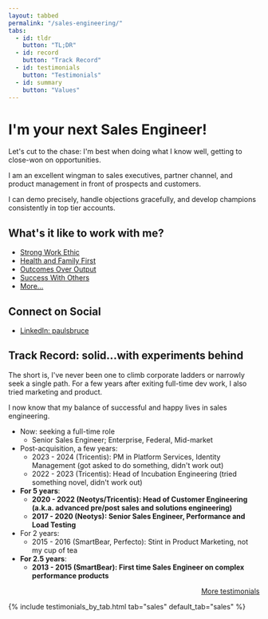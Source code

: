 ```yaml
---
layout: tabbed
permalink: "/sales-engineering/"
tabs:
  - id: tldr
    button: "TL;DR"
  - id: record
    button: "Track Record"
  - id: testimonials
    button: "Testimonials"
  - id: summary
    button: "Values"
---
```


<div class="summary-sections">

<div id="tldr" class="tabcontent active" style="display: block;">

<div markdown="1">

# I'm your next Sales Engineer!

Let's cut to the chase: I'm best when doing what I know well, getting to close-won on opportunities.

I am an excellent wingman to sales executives, partner channel, and product management in front of prospects and customers.

I can demo precisely, handle objections gracefully, and develop champions consistently in top tier accounts.

</div>

</div>

<div id="summary" class="flex-container tabcontent">

<div markdown="1">

## What's it like to work with me?

- [Strong Work Ethic](/working-with-paul/#strong-work-ethic)
- [Health and Family First](/working-with-paul/#health-and-family-first)
- [Outcomes Over Output](/working-with-paul/#outcomes-over-output)
- [Success With Others](/working-with-paul/#success-with-others)
- [More...](/working-with-paul/)

</div>

<div markdown="1">

## Connect on Social

- [LinkedIn: paulsbruce](https://www.linkedin.com/in/paulsbruce/)

</div>

</div>

<div id="record" class="tabcontent">

<div markdown="1">

## Track Record: solid...with experiments behind

The short is, I've never been one to climb corporate ladders or narrowly seek a single path. For a few years after exiting full-time dev work, I also tried marketing and product.

I now know that my balance of successful and happy lives in sales engineering.

- Now: seeking a full-time role
    - Senior Sales Engineer; Enterprise, Federal, Mid-market
- Post-acquisition, a few years:
    - 2023 - 2024 (Tricentis): PM in Platform Services, Identity Management (got asked to do something, didn't work out)
    - 2022 - 2023 (Tricentis): Head of Incubation Engineering (tried something novel, didn't work out)
- **For 5 years**:
    - **2020 - 2022 (Neotys/Tricentis): Head of Customer Engineering (a.k.a. advanced pre/post sales and solutions engineering)**
    - **2017 - 2020 (Neotys): Senior Sales Engineer, Performance and Load Testing**
- For 2 years:
    - 2015 - 2016 (SmartBear, Perfecto): Stint in Product Marketing, not my cup of tea
- **For 2.5 years**:
    - **2013 - 2015 (SmartBear): First time Sales Engineer on complex performance products**

</div>

</div>

<div id="testimonials" class="tabcontent">

<div style="display:flex;flex-direction:row-reverse;">
    <a href="/personal-testimonials/#_executive">More testimonials</a>
</div>

{% include testimonials_by_tab.html tab="sales" default_tab="sales" %}

</div>

</div>